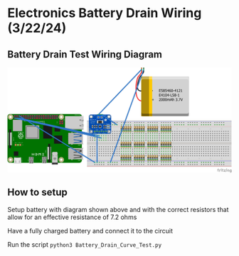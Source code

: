 # Electronics Battery Drain Wiring (3/22/24)

## Battery Drain Test Wiring Diagram

![image](https://github.com/VT-HPS/ISR18/blob/main/Pictures/Battery_Test_Schematic.jpg)

## How to setup

Setup battery with diagram shown above and with the correct resistors that allow for an effective resistance of 7.2 ohms

Have a fully charged battery and connect it to the circuit

Run the script ```python3 Battery_Drain_Curve_Test.py```

